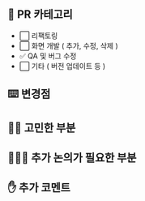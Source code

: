 ## **📄 PR 카테고리**

- ⬜️ 리팩토링
- ⬜️ 화면 개발 ( 추가, 수정, 삭제 )
- ✅ QA 및 버그 수정
- ⬜️ 기타 ( 버전 업데이트 등 )

## **⌨️ 변경점**

## **🤦🏻 고민한 부분**

## **🙋🏼‍♀️ 추가 논의가 필요한 부분**

## **✋ 추가 코멘트**
